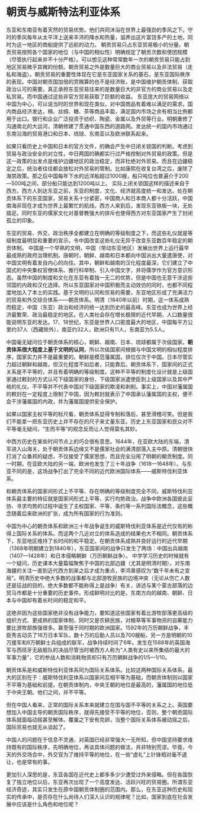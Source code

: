 # 朝贡与威斯特法利亚体系

东亚和东南亚有着天然的贸易优势。他们共同沐浴在世界上最强劲的季风之下。守时的季风每年从太平洋上送来丰沛的降水和热量，滋养出这片富饶多产的土地，同时为这一地区的商船提供了远航的动力。
朝贡贸易只占东亚贸易极小的分量。朝贡贸易按照各个国家的地位（与中国的相似性）明确规定了朝贡次数和使团规模（尽管执行起来并不十分严格）。可以想见这种常常数年一次的朝贡贸易只能占到地区贸易微乎其微的份额。朝贡贸易之外是数量巨大的商业贸易以及非法贸易（走私和海盗）。朝贡贸易的重要性体现在它是东亚国家关系的基石，是东亚国际秩序的表现。中国对朝贡国加倍的赏赐算的也不是经济账，是中国维护朝贡体制、获取政治认可的需要。真正承担东亚贸易往来的是数量巨大的非官方的商业贸易以及走私贸易。而中国通过这些非官方贸易获取了巨额的收益。
东亚庞大的贸易网络以中国为中心，可以说当时的世界和现在类似，对中国商品有着难以满足的需求。国内商品经济发达，棉、丝绸、糖、茶等商品丰盈，满足国内市场之余有相当比例都用于出口。银行和企业广泛投资于纺织、陶瓷、金属以及外贸等行业。明朝重修了沟通南北的大运河，清朝修建了贯通中国东西的道路网。发达统一的国内市场通过东南沿海的贸易港口和日本、琉球、东南亚以及欧洲联系起来。
 
如果只看历史上中国和日本的官方文件，的确会产生中日闭关锁国的判断。考虑到贸易与政治安全的对立性，中日两国的确都实行过严格控制对外贸易的政策。但是这一政策的出发点是维护边疆地区的政治稳定，而非杜绝对外贸易。而且在边疆稳定之后，统治者往往都会放松对外贸易的管制。比如康熙在收复台湾之后，废除了海禁政策。那之后中国每年下水的远洋船超过1000艘，船只吨位也普遍介于200—500吨之间，部分船只能达到1200吨以上。
实际上闭关锁国这样的描述来自于西方。西方人到达东亚之前，东亚的制度、文化、经济就高度统一和发达。处在朝贡体系下的东亚国家，贸易关系十分紧密，中国商人和日本商人都十分活跃，中国南海非现在才成为世界上最繁忙的航线。西方人来到后，发现东亚铁板一块，无处插足。同时东亚的儒家文化对基督教强大的排斥也使得西方对东亚国家产生了封闭孤立的印象。

东亚的贸易、外交、政治秩序全都建立在明确的等级制度之下，而这些礼仪就是等级制度最明显和重要的宣示。令中国改变这些礼仪无异于改变东亚数百年稳定的朝贡体制。
中国是一个早熟的文明，中国（带动东亚地区）发展出世界上运行最早最成熟的政府治理机制。唐朝时，朝鲜、越南和日本都向中国派出大量遣唐使，对中国文明有着发自内心的向往。其中，朝鲜和越南的汉化程度最深，它们建立了中国式的中央集权官僚体系、推行科举制、引入中国文字，并将儒学作为官方意识形态。虽然中国的制度和文化在东亚有着独一无二的优势，但是中国也无意干涉这些邻国的内政和汉化选择。所以东亚国家对中国积极而主动效仿的同时，也都不同程度地加入了本土的实践。基于文明的认同和贸易的需要，东亚地区形成了充满活力的贸易和外交综合体系——朝贡体系。明清（1840年以前）时期，这一体系成熟而稳定，中国（东亚）政治和经济的统一达到历史的最高峰。东亚也成为世界上经济最繁荣、政治最稳定的地区。在人类社会存在增长极限的近代早期，人口数量很能说明东亚的发达。17、18世纪，东亚是世界人口密度最大的地区，中国每平方公里约37人（西藏除外），南亚约32人，欧洲只有11人，东南亚为5.5人。

中国毫无疑问位于朝贡体系的核心，朝鲜、越南、日本、琉球都属于次级国家。**朝贡体系很大程度上基于文明的认同**，所以次级国家间根据与中国文明的相似程度排序，国家实力并不是最重要的。朝鲜是模范藩属国，排位仅次于中国。日本尽管实力超过朝鲜和越南，但汉化程度不如后者，只能靠后。朝贡体系下，国家间的正式关系是不平等的，并且有着明确的等级制度。这种不平等的制度化设计就是上级国家通过敕封的方式认可下级国家的身份、下级国家派遣使臣到上级国家以及其中严格的礼仪。不平等并不代表中国对下级国家的欺凌和剥削。事实上，中国对藩属国的敕封在一定程度上限制了中国，因为敕封就表示了中国承认藩属国的主权，便不会干涉藩属国的内政，并为藩属国提供安全保护。

如果以国家主权平等的标尺看，朝贡体系显得专制和落后，甚至滑稽可笑。但是我们不能拿一把东亚历史上并不存在的尺子来丈量东亚。历史上东亚国家和民众对不平等毫无疑问，“生而平等”的观念反而让人觉得莫名其妙。
 
中西方历史在某些时间节点上的巧合很有意思。1644年，在亚欧大陆的东端，清军进入山海关，处于朝贡体系边缘又不是儒家社会的满清部落入主中原。清朝很快打消了众番邦的疑虑，不仅接受了儒家思想，而且完全沿用了明朝的朝贡制度。同一时期，在亚欧大陆的另一端，欧洲也发生了三十年战争（1618—1648年）。与东亚不同的是，这场战争打出了完全不同的近代欧洲国际体系——威斯特伐利亚体系。

和朝贡体系的国家间形式上不平等、存在明确的等级制度完全不同，威斯特伐利亚体系最主要的特征就是国家间形式上平等、实行均势政治。战争中欧洲各国彼此妥协、寻求均势的过程中诞生了主权国家、平等、条约等一系列国际法概念，这些概念随着后来欧洲的扩张，成为所有国家的行为准则。
 
中国为中心的朝贡体系和欧洲三十年战争诞生的威斯特伐利亚体系是近代仅有的称得上国际关系的体系。而这两个几近对立的体系造成的结果也大不相同。朝贡体系下，东亚地区维持了长时间的和平稳定。在朝贡体系成熟并良好运行的近代早期（1368年明朝建立到1840年），东亚国家间的战争只发生了两场：中国出兵越南（1407—1428年）和日本侵略朝鲜（万历朝鲜战争）。
 中学学习历史的时候就有一个疑问，历史课本大量篇幅聚焦于中国的北部边疆（尤其是明清时期），对东南海疆的关注一直到近代西方到来之后才成为重点，李鸿章感叹为“数千年未有之变局”。明清历史中绝大多数的战事都与北部游牧民族的边境冲突（无论从伤亡人数还是征战的目的，绝大多数都不能称得上是战争）有关，讲述与某个蒙古部落的边贸马市都是十分重要的历史事件。形成鲜明对比的是，东南方向的越南、朝鲜、日本与中国却有着长时间的稳定和平。

这绝非因为这些国家绝非没有战争能力，要知道这些国家有着比游牧部落更高级的组织方式、更成熟的国家体制，同时又是农耕民族，对粮草等军事物资的自筹能力要比游牧部族强很多。甚至强于同时期的欧洲国家。1592年的万历朝鲜战争，丰臣秀吉动员了16万日本军队，数十万的后勤人员以及700艘船，另一方是明朝的10万援军和6万朝鲜士兵组成的联军，战争持续时间了6年。发生在1588年的英国海军与西班牙无敌舰队的决战尽管当时被西方人称为“人类有史以来所集结的最大的军事力量”，它的参战人数和消耗物资却只有万历朝鲜战争的1/5—1/10。

朝贡体系是和威斯特伐利亚体系同为国际关系体系。比较这两种国际关系体系，最大的区别在于：威斯特伐利亚体系以国家间互相平等为基础，而朝贡体制则以国家不平等为基础和前提。在朝贡体制内，中央王朝的地位是最高的，藩属国的地位低于中央王朝。他们之间，并不平等。

但在中国人看来，正常的国际关系本来就建立在国与国不平等的关系之上。英国要想加入中国主导的朝贡国际秩序，就得先接受不平等的地位，否则，整个朝贡国际体系就面临动摇甚至解体。覆巢之下安有完卵，当整个国际关系体系被动摇之后，国际贸易也就无从谈起了。

中国人的问题在于信息不灵通，对英国已经非常强大一无所知，但中国坚持要求维持既有的国际秩序，先明确地位，再谈具体问题的做法，并非特别荒谬。毕竟，今天的外交场合中，外交官为了维持平等的地位，在一些“虚礼”上针锋相对毫不退让，也是常有的事。

更加引人深思的是，东亚各国在近代史上都多多少少遭受过外来侵略。但在各国恢复了独立地位以后，东亚再次出现了一个高度发达、活跃兴旺的贸易圈。所谓东亚经济奇迹，其实只发生在原中国朝贡体制圈的范围内。那么，在东亚这种历史和现实的传承中，是否存在什么尚待人们深入认识的规律呢？比如，国家到底在社会发展中应该是什么角色和地位呢？
